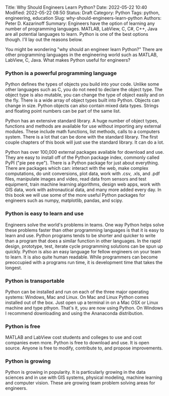 Title: Why Should Engineers Learn Python?
Date: 2022-05-22 10:40
Modified: 2022-05-22 08:50
Status: Draft
Category: Python
Tags: python, engineering, education
Slug: why-should-engineers-learn-python
Authors: Peter D. Kazarinoff
Summary: Engineers have the option of learning any number of programming languages. MATLAB, LabView, C, C#, C++, Java are all potential languages to learn. Python is one of the best options though. I'll lay out the reasons below.


You might be wondering "why should an engineer learn Python?" There are other programming languages in the engineering world such as MATLAB, LabView, C, Java. What makes Python useful for engineers?

### Python is a powerful programming language
Python defines the types of objects you build into your code. Unlike some other languages such as C, you do not need to declare the object type. The object type is also mutable, you can change the type of object easily and on the fly. There is a wide array of object types built into Python. Objects can change in size. Python objects can also contain mixed data types. Strings and floating point numbers can be part of the same list.

Python has an extensive standard library. A huge number of object types, functions and methods are available for use without importing any external modules. These include math functions, list methods, calls to a computers system. There is a lot that can be done with the standard library. The first couple chapters of this book will just use the standard library. It can do a lot.

Python has over 100,000 external packages available for download and use. They are easy to install off of the Python package index, commonly called PyPI ("pie pee eye"). There is a Python package for just about everything. There are packages which can: interact with the web, make complex computations, do unit conversions, plot data, work with .csv, .xls, and .pdf files, manipulate images and video, read data from sensors and test equipment, train machine learning algorithms, design web apps, work with GIS data, work with astronautical data, and many more added every day. In this book we will use some of the more useful Python packages for engineers such as numpy, matplotlib, pandas, and scipy.

### Python is easy to learn and use
Engineers solve the world's problems in teams. One way Python helps solve these problems faster than other programming languages is that it is easy to learn and use. Python programs tends to be shorter and quicker to write than a program that does a similar function in other languages. In the rapid design, prototype, test, iterate cycle programming solutions can be spun up quickly. Python is also an easy language for fellow engineers on your team to learn. It is also quite human readable. While programmers can become preoccupied with a programs run time, it is development time that takes the longest.

### Python is transportable
Python can be installed and run on each of the three major operating systems: Windows, Mac and Linux. On Mac and Linux Python comes installed out of the box. Just open up a terminal in on a Mac OSX or Linux machine and type pthyon. That's it, you are now using Python. On Windows I recommend downloading and using the Ananaconda distribution. 

### Python is free
MATLAB and LabView cost students and colleges to use and cost companies even more. Python is free to download and use. It is open source. Anyone is free to modify, contribute to, and propose improvements.

### Python is growing
Python is growing in popularity. It is particularly growing in the data sciences and in use with GIS systems, physical modeling, machine learning and computer vision. These are growing team problem solving areas for engineers.